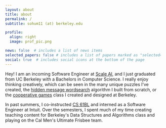 ```yaml
---
layout: about
title: about
permalink: /
subtitle: sohum11 (at) berkeley.edu

profile:
  align: right
  image: prof_pic.png

news: false  # includes a list of news items
selected_papers: false # includes a list of papers marked as "selected={true}"
social: true  # includes social icons at the bottom of the page
---
```


Hey! I am an incoming Software Engineer at [Scale AI](https://scale.com), and I just graduated from UC Berkeley with a Bachelors in Computer Science. I really enjoy thinking creatively, which can be seen in the many unique puzzles I've created, the [hidden message wordsearch](sohumwordsearch.herokuapp.com) algorithm I built from scratch, or the [cooperative games](coopgames.github.io) class I created and designed at Berkeley.

In past summers, I co-instructed [CS 61BL](https://cs61bl.org/su21/staff) and interned as a Software Engineer at Intuit. Over the semesters, I spent much of my time creating teaching content for Berkeley's Data Structures and Algorithms class and playing on the Cal Men's Ultimate Frisbee team.
